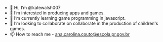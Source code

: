 - 👋 Hi, I’m @katewalsh007
- 👀 I’m interested in producing apps and games.
- 🌱 I’m currently learning game programming in javascript.
- 💞️ I’m looking to collaborate on collaborate in the production of children's games.
- 📫 How to reach me - ana.carolina.couto@escola.pr.gov.br

<!---
katewalsh007/katewalsh007 is a ✨ special ✨ repository because its `README.md` (this file) appears on your GitHub profile.
You can click the Preview link to take a look at your changes.
--->
